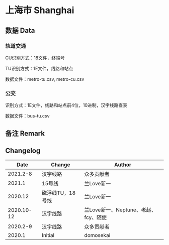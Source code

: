 # 上海市 Shanghai

## 数据 Data

### 轨道交通

CU识别方式：18文件，终端号

TU识别方式：1E文件，线路和站点

数据文件：metro-tu.csv, metro-cu.csv

### 公交

识别方式：1E文件，线路和站点前4位，10进制，汉字线路查表

数据文件：bus-tu.csv

## 备注 Remark

## Changelog

Date | Change | Author
-----|--------|-------
2021.2-8 | 汉字线路 | 众多贡献者
2021.1 | 15号线 | 兰Love新一
2020.12 | 磁浮线TU，18号线 | 兰Love新一
2020.10-12 | 汉字线路 | 兰Love新一、Neptune、老赵、fcy、随便
2020.2-9 | 汉字线路 | 众多贡献者
2020.1 | Initial | domosekai
